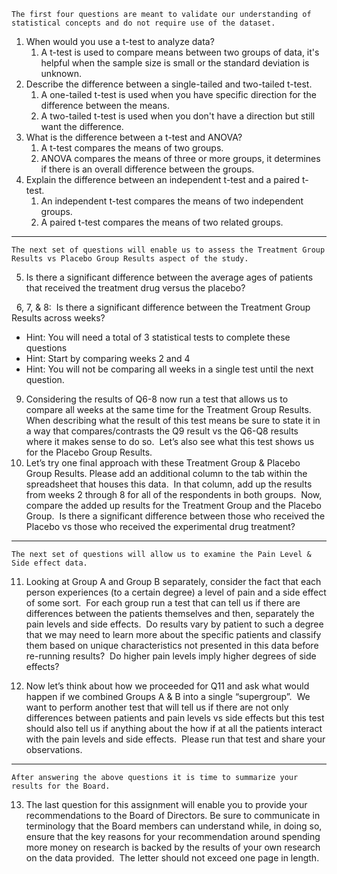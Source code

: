 	The first four questions are meant to validate our understanding of statistical concepts and do not require use of the dataset.

1. When would you use a t-test to analyze data?
	1. A t-test is used to compare means between two groups of data, it's helpful when the sample size is small or the standard deviation is unknown.
2. Describe the difference between a single-tailed and two-tailed t-test.
	1. A one-tailed t-test is used when you have specific direction for the difference between the means.
	2. A two-tailed t-test is used when you don't have a direction but still want the difference.
3. What is the difference between a t-test and ANOVA?
	1. A t-test compares the means of two groups.
	2. ANOVA compares the means of three or more groups, it determines if there is an overall difference between the groups.
4. Explain the difference between an independent t-test and a paired t-test.
	1. An independent t-test compares the means of two independent groups.
	2. A paired t-test compares the means of two related groups.

---

	The next set of questions will enable us to assess the Treatment Group Results vs Placebo Group Results aspect of the study.

5. Is there a significant difference between the average ages of patients that received the treatment drug versus the placebo?

  6, 7, & 8:  Is there a significant difference between the Treatment Group Results across weeks?

- Hint: You will need a total of 3 statistical tests to complete these questions
- Hint: Start by comparing weeks 2 and 4
- Hint: You will not be comparing all weeks in a single test until the next question.

9. Considering the results of Q6-8 now run a test that allows us to compare all weeks at the same time for the Treatment Group Results.  When describing what the result of this test means be sure to state it in a way that compares/contrasts the Q9 result vs the Q6-Q8 results where it makes sense to do so.  Let’s also see what this test shows us for the Placebo Group Results.
10. Let’s try one final approach with these Treatment Group & Placebo Group Results. Please add an additional column to the tab within the spreadsheet that houses this data.  In that column, add up the results from weeks 2 through 8 for all of the respondents in both groups.  Now, compare the added up results for the Treatment Group and the Placebo Group.  Is there a significant difference between those who received the Placebo vs those who received the experimental drug treatment?

---

	The next set of questions will allow us to examine the Pain Level & Side effect data.
	
11. Looking at Group A and Group B separately, consider the fact that each person experiences (to a certain degree) a level of pain and a side effect of some sort.  For each group run a test that can tell us if there are differences between the patients themselves and then, separately the pain levels and side effects.  Do results vary by patient to such a degree that we may need to learn more about the specific patients and classify them based on unique characteristics not presented in this data before re-running results?  Do higher pain levels imply higher degrees of side effects?

12. Now let’s think about how we proceeded for Q11 and ask what would happen if we combined Groups A & B into a single “supergroup”.  We want to perform another test that will tell us if there are not only differences between patients and pain levels vs side effects but this test should also tell us if anything about the how if at all the patients interact with the pain levels and side effects.  Please run that test and share your observations.

---

	After answering the above questions it is time to summarize your results for the Board.
	
13. The last question for this assignment will enable you to provide your recommendations to the Board of Directors. Be sure to communicate in terminology that the Board members can understand while, in doing so, ensure that the key reasons for your recommendation around spending more money on research is backed by the results of your own research on the data provided.  The letter should not exceed one page in length.